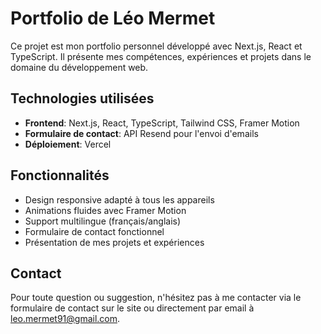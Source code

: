 # Portfolio de Léo Mermet

Ce projet est mon portfolio personnel développé avec Next.js, React et TypeScript. Il présente mes compétences, expériences et projets dans le domaine du développement web.

## Technologies utilisées

- **Frontend**: Next.js, React, TypeScript, Tailwind CSS, Framer Motion
- **Formulaire de contact**: API Resend pour l'envoi d'emails
- **Déploiement**: Vercel

## Fonctionnalités

- Design responsive adapté à tous les appareils
- Animations fluides avec Framer Motion
- Support multilingue (français/anglais)
- Formulaire de contact fonctionnel
- Présentation de mes projets et expériences

## Contact

Pour toute question ou suggestion, n'hésitez pas à me contacter via le formulaire de contact sur le site ou directement par email à leo.mermet91@gmail.com.
